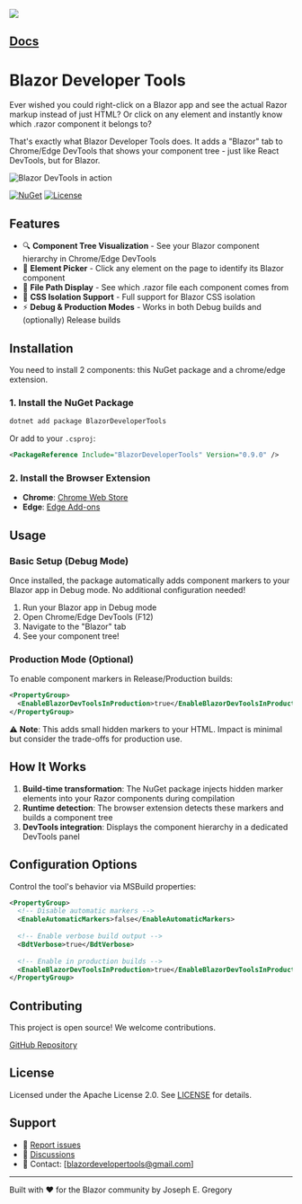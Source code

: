 ﻿![](https://i.imgur.com/H4eojC5.png)
 
## [Docs](https://blazordevelopertools.com/)

# Blazor Developer Tools

Ever wished you could right-click on a Blazor app and see the actual Razor markup instead of just HTML? Or click on any element and instantly know which .razor component it belongs to?

That's exactly what Blazor Developer Tools does. It adds a "Blazor" tab to Chrome/Edge DevTools that shows your component tree - just like React DevTools, but for Blazor.

![Blazor DevTools in action](https://i.imgur.com/4bB9GFT.png)

[![NuGet](https://img.shields.io/nuget/v/BlazorDeveloperTools.svg)](https://www.nuget.org/packages/BlazorDeveloperTools/)
[![License](https://img.shields.io/badge/License-Apache%202.0-blue.svg)](LICENSE)

## Features

- 🔍 **Component Tree Visualization** - See your Blazor component hierarchy in Chrome/Edge DevTools
- 🎯 **Element Picker** - Click any element on the page to identify its Blazor component
- 📁 **File Path Display** - See which .razor file each component comes from
- 🎨 **CSS Isolation Support** - Full support for Blazor CSS isolation
- ⚡ **Debug & Production Modes** - Works in both Debug builds and (optionally) Release builds

## Installation

You need to install 2 components: this NuGet package and a chrome/edge extension. 

### 1. Install the NuGet Package

```bash
dotnet add package BlazorDeveloperTools
```

Or add to your `.csproj`:

```xml
<PackageReference Include="BlazorDeveloperTools" Version="0.9.0" />
```

### 2. Install the Browser Extension

- **Chrome**: [Chrome Web Store]([#](https://chromewebstore.google.com/detail/blazor-developer-tools/pfddbenemjnlceffaemllejnjbobadhp)) 
- **Edge**: [Edge Add-ons](https://microsoftedge.microsoft.com/addons/detail/blazor-developer-tools/pdggeigaaicabckehkeldfpfikihgcdj) 

## Usage

### Basic Setup (Debug Mode)

Once installed, the package automatically adds component markers to your Blazor app in Debug mode. No additional configuration needed!

1. Run your Blazor app in Debug mode
2. Open Chrome/Edge DevTools (F12)
3. Navigate to the "Blazor" tab
4. See your component tree!

### Production Mode (Optional)

To enable component markers in Release/Production builds:

```xml
<PropertyGroup>
  <EnableBlazorDevToolsInProduction>true</EnableBlazorDevToolsInProduction>
</PropertyGroup>
```

⚠️ **Note**: This adds small hidden markers to your HTML. Impact is minimal but consider the trade-offs for production use.

## How It Works

1. **Build-time transformation**: The NuGet package injects hidden marker elements into your Razor components during compilation
2. **Runtime detection**: The browser extension detects these markers and builds a component tree
3. **DevTools integration**: Displays the component hierarchy in a dedicated DevTools panel

## Configuration Options

Control the tool's behavior via MSBuild properties:

```xml
<PropertyGroup>
  <!-- Disable automatic markers -->
  <EnableAutomaticMarkers>false</EnableAutomaticMarkers>
  
  <!-- Enable verbose build output -->
  <BdtVerbose>true</BdtVerbose>
  
  <!-- Enable in production builds -->
  <EnableBlazorDevToolsInProduction>true</EnableBlazorDevToolsInProduction>
</PropertyGroup>
```

## Contributing

This project is open source! We welcome contributions.

[GitHub Repository](https://github.com/joe-gregory/blazor-devtools/)

## License

Licensed under the Apache License 2.0. See [LICENSE](LICENSE) for details.

## Support

- 🐛 [Report issues](https://github.com/joe-gregory/blazor-devtools/issues)
- 💬 [Discussions](#)
- 📧 Contact: [blazordevelopertools@gmail.com]

---

Built with ❤️ for the Blazor community by Joseph E. Gregory
